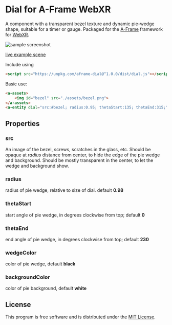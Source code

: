 # Dial for A-Frame WebXR

A component with a transparent bezel texture and dynamic pie-wedge shape, suitable for a timer or gauge. Packaged for the [A-Frame](https://aframe.io) framework for [WebXR](https://immersive-web.github.io/).

![sample screenshot](sample.png)

[live example scene](https://dougreeder.github.io/aframe-dial/example.html)


Include using
```html
<script src="https://unpkg.com/aframe-dial@^1.0.0/dist/dial.js"></script>
```


Basic use:
```html
<a-assets>
    <img id="bezel" src="./assets/bezel.png">
</a-assets>
<a-entity dial="src:#bezel; radius:0.95; thetaStart:135; thetaEnd:315;"></a-entity>
```

## Properties

### src
An image of the bezel, screws, scratches in the glass, etc.
Should be opaque at *radius* distance from center, to hide the edge of the pie wedge and background.
Should be mostly transparent in the center, to let the wedge and background show.

### radius
radius of pie wedge, relative to size of dial.  default **0.98**

### thetaStart
start angle of pie wedge, in degrees clockwise from top; default **0**

### thetaEnd
end angle of pie wedge, in degrees clockwise from top; default **230**

### wedgeColor
color of pie wedge, default **black**

### backgroundColor
color of pie background, default **white**


## License

This program is free software and is distributed under the [MIT License](LICENSE).
